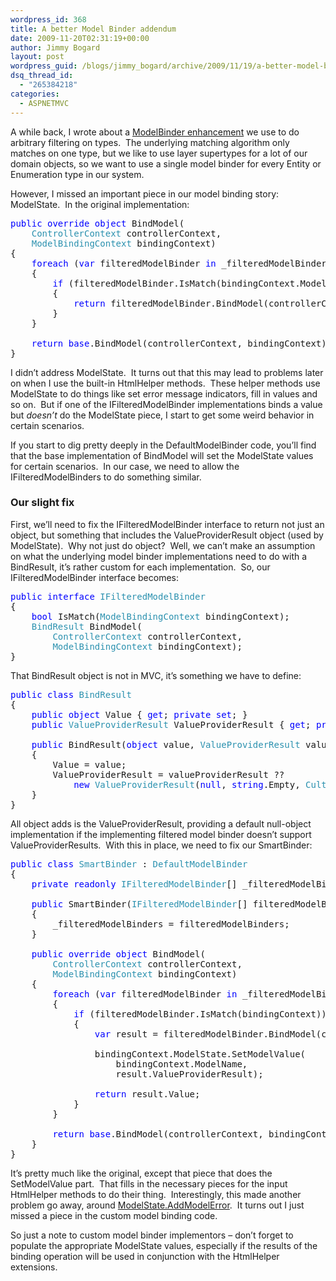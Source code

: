 ```yaml
---
wordpress_id: 368
title: A better Model Binder addendum
date: 2009-11-20T02:31:19+00:00
author: Jimmy Bogard
layout: post
wordpress_guid: /blogs/jimmy_bogard/archive/2009/11/19/a-better-model-binder-addendum.aspx
dsq_thread_id:
  - "265384218"
categories:
  - ASPNETMVC
---
```

A while back, I wrote about a [ModelBinder enhancement](http://www.lostechies.com/blogs/jimmy_bogard/archive/2009/03/17/a-better-model-binder.aspx) we use to do arbitrary filtering on types.&#160; The underlying matching algorithm only matches on one type, but we like to use layer supertypes for a lot of our domain objects, so we want to use a single model binder for every Entity or Enumeration type in our system.

However, I missed an important piece in our model binding story: ModelState.&#160; In the original implementation:

<pre><span style="color: blue">public override object </span>BindModel(
    <span style="color: #2b91af">ControllerContext </span>controllerContext, 
    <span style="color: #2b91af">ModelBindingContext </span>bindingContext)
{
    <span style="color: blue">foreach </span>(<span style="color: blue">var </span>filteredModelBinder <span style="color: blue">in </span>_filteredModelBinders)
    {
        <span style="color: blue">if </span>(filteredModelBinder.IsMatch(bindingContext.ModelType))
        {
            <span style="color: blue">return </span>filteredModelBinder.BindModel(controllerContext, bindingContext);
        }
    }

    <span style="color: blue">return base</span>.BindModel(controllerContext, bindingContext);
}</pre>

[](http://11011.net/software/vspaste)

I didn’t address ModelState.&#160; It turns out that this may lead to problems later on when I use the built-in HtmlHelper methods.&#160; These helper methods use ModelState to do things like set error message indicators, fill in values and so on.&#160; But if one of the IFilteredModelBinder implementations binds a value but _doesn’t_ do the ModelState piece, I start to get some weird behavior in certain scenarios.

If you start to dig pretty deeply in the DefaultModelBinder code, you’ll find that the base implementation of BindModel will set the ModelState values for certain scenarios.&#160; In our case, we need to allow the IFilteredModelBinders to do something similar.

### Our slight fix

First, we’ll need to fix the IFilteredModelBinder interface to return not just an object, but something that includes the ValueProviderResult object (used by ModelState).&#160; Why not just do object?&#160; Well, we can’t make an assumption on what the underlying model binder implementations need to do with a BindResult, it’s rather custom for each implementation.&#160; So, our IFilteredModelBinder interface becomes:

<pre><span style="color: blue">public interface </span><span style="color: #2b91af">IFilteredModelBinder
</span>{
    <span style="color: blue">bool </span>IsMatch(<span style="color: #2b91af">ModelBindingContext </span>bindingContext);
    <span style="color: #2b91af">BindResult </span>BindModel(
        <span style="color: #2b91af">ControllerContext </span>controllerContext, 
        <span style="color: #2b91af">ModelBindingContext </span>bindingContext);
}</pre>

That BindResult object is not in MVC, it’s something we have to define:

<pre><span style="color: blue">public class </span><span style="color: #2b91af">BindResult
</span>{
    <span style="color: blue">public object </span>Value { <span style="color: blue">get</span>; <span style="color: blue">private set</span>; }
    <span style="color: blue">public </span><span style="color: #2b91af">ValueProviderResult </span>ValueProviderResult { <span style="color: blue">get</span>; <span style="color: blue">private set</span>; }

    <span style="color: blue">public </span>BindResult(<span style="color: blue">object </span>value, <span style="color: #2b91af">ValueProviderResult </span>valueProviderResult)
    {
        Value = value;
        ValueProviderResult = valueProviderResult ?? 
            <span style="color: blue">new </span><span style="color: #2b91af">ValueProviderResult</span>(<span style="color: blue">null</span>, <span style="color: blue">string</span>.Empty, <span style="color: #2b91af">CultureInfo</span>.CurrentCulture);
    }
}</pre>

[](http://11011.net/software/vspaste)

All object adds is the ValueProviderResult, providing a default null-object implementation if the implementing filtered model binder doesn’t support ValueProviderResults.&#160; With this in place, we need to fix our SmartBinder:

<pre><span style="color: blue">public class </span><span style="color: #2b91af">SmartBinder </span>: <span style="color: #2b91af">DefaultModelBinder
</span>{
    <span style="color: blue">private readonly </span><span style="color: #2b91af">IFilteredModelBinder</span>[] _filteredModelBinders;

    <span style="color: blue">public </span>SmartBinder(<span style="color: #2b91af">IFilteredModelBinder</span>[] filteredModelBinders)
    {
        _filteredModelBinders = filteredModelBinders;
    }

    <span style="color: blue">public override object </span>BindModel(
        <span style="color: #2b91af">ControllerContext </span>controllerContext, 
        <span style="color: #2b91af">ModelBindingContext </span>bindingContext)
    {
        <span style="color: blue">foreach </span>(<span style="color: blue">var </span>filteredModelBinder <span style="color: blue">in </span>_filteredModelBinders)
        {
            <span style="color: blue">if </span>(filteredModelBinder.IsMatch(bindingContext))
            {
                <span style="color: blue">var </span>result = filteredModelBinder.BindModel(controllerContext, bindingContext);

                bindingContext.ModelState.SetModelValue(
                    bindingContext.ModelName, 
                    result.ValueProviderResult);

                <span style="color: blue">return </span>result.Value;
            }
        }

        <span style="color: blue">return base</span>.BindModel(controllerContext, bindingContext);
    }
}</pre>

[](http://11011.net/software/vspaste)

It’s pretty much like the original, except that piece that does the SetModelValue part.&#160; That fills in the necessary pieces for the input HtmlHelper methods to do their thing.&#160; Interestingly, this made another problem go away, around [ModelState.AddModelError](http://www.lostechies.com/blogs/jimmy_bogard/archive/2009/03/26/mvc-beta-to-rtw-upgrade-issue-addmodelerror-and-nullreferenceexceptions.aspx).&#160; It turns out I just missed a piece in the custom model binding code.

So just a note to custom model binder implementors – don’t forget to populate the appropriate ModelState values, especially if the results of the binding operation will be used in conjunction with the HtmlHelper extensions.
